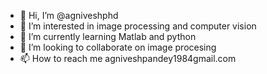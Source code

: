 - 👋 Hi, I’m @agniveshphd
- 👀 I’m interested in image processing and computer vision
- 🌱 I’m currently learning Matlab and python
- 💞️ I’m looking to collaborate on image procesing
- 📫 How to reach me agniveshpandey1984gmail.com

<!---
agniveshphd/agniveshphd is a ✨ special ✨ repository because its `README.md` (this file) appears on your GitHub profile.
You can click the Preview link to take a look at your changes.
--->
